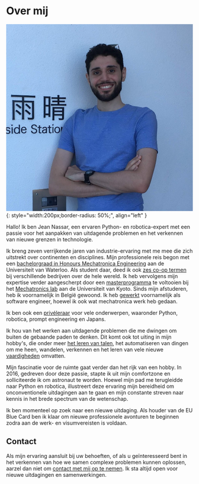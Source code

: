 # Over mij

![Jean Nassar (foto)](assets/images/jean.png){: style="width:200px;border-radius: 50%;", align="left" }

Hallo! Ik ben Jean Nassar, een ervaren Python- en robotica-expert met een passie voor het aanpakken van uitdagende problemen en het verkennen van nieuwe grenzen in technologie.

Ik breng zeven verrijkende jaren van industrie-ervaring met me mee die zich uitstrekt over continenten en disciplines. Mijn professionele reis begon met een [bachelorgraad in Honours Mechatronica Engineering](cv/education/waterloo) aan de Universiteit van Waterloo. Als student daar, deed ik ook [zes co-op termen](cv/work/coop) bij verschillende bedrijven over de hele wereld. Ik heb vervolgens mijn expertise verder aangescherpt door een [masterprogramma](cv/education/kyoto) te voltooien bij het [Mechatronics lab](http://www.mechatronics.me.kyoto-u.ac.jp/index.php?ml_lang=en) aan de Universiteit van Kyoto. Sinds mijn afstuderen, heb ik voornamelijk in België gewoond. Ik heb [gewerkt](cv/work) voornamelijk als software engineer, hoewel ik ook wat mechatronica werk heb gedaan.

Ik ben ook een [privéleraar](cv/mentoring) voor vele onderwerpen, waaronder Python, robotica, prompt engineering en Japans.

Ik hou van het werken aan uitdagende problemen die me dwingen om buiten de gebaande paden te denken. Dit komt ook tot uiting in mijn hobby's, die onder meer [het leren van talen](cv/languages.nl.md), het automatiseren van dingen om me heen, wandelen, verkennen en het leren van vele nieuwe [vaardigheden](cv/skills) omvatten.

Mijn fascinatie voor de ruimte gaat verder dan het rijk van een hobby. In 2016, gedreven door deze passie, stapte ik uit mijn comfortzone en solliciteerde ik om astronaut te worden. Hoewel mijn pad me terugleidde naar Python en robotica, illustreert deze ervaring mijn bereidheid om onconventionele uitdagingen aan te gaan en mijn constante streven naar kennis in het brede spectrum van de wetenschap.

Ik ben momenteel op zoek naar een nieuwe uitdaging. Als houder van de EU Blue Card ben ik klaar om nieuwe professionele avonturen te beginnen zodra aan de werk- en visumvereisten is voldaan.

## Contact

Als mijn ervaring aansluit bij uw behoeften, of als u geïnteresseerd bent in het verkennen van hoe we samen complexe problemen kunnen oplossen, aarzel dan niet om [contact met mij op te nemen](mailto:contact@jnassar.com). Ik sta altijd open voor nieuwe uitdagingen en samenwerkingen.
